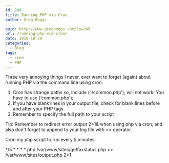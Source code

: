 ```yaml
---
id: 249
title: Running PHP via Cron
author: Greg Boggs

guid: http://www.gregboggs.com/?p=249
url: /running-php-via-cron/
date: 2010-10-29
categories:
  - Blog
tags:
  - cron
  - PHP
---
```

Three very annoying things I never, ever want to forget (again) about running PHP via the command line using cron:

  1. Cron has strange paths so, include (&#8216;./common.php'); will not work! You have to use (&#8216;common.php');
  2. If you have blank lines in your output file, check for blank lines before and after your PHP tags
  3. Remember to specify the full path to your script

Tip: Remember to redirect error output 2>1& when using php via cron, and also don't forget to append to your log file with >> operator.

Cron my php script to run every 5 minutes:

\*/5 \* \* \* * php /var/www/sites/getfaxstatus.php >> /var/www/sites/output.php 2>1
